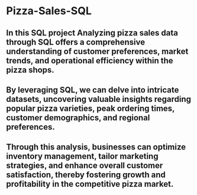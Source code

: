 # Pizza-Sales-SQL

## In this SQL project Analyzing pizza sales data through SQL offers a comprehensive understanding of customer preferences, market trends, and operational efficiency within the pizza shops. 
## By leveraging SQL, we can delve into intricate datasets, uncovering valuable insights regarding popular pizza varieties, peak ordering times, customer demographics, and regional preferences. 
## Through this analysis, businesses can optimize inventory management, tailor marketing strategies, and enhance overall customer satisfaction, thereby fostering growth and profitability in the competitive pizza market.
